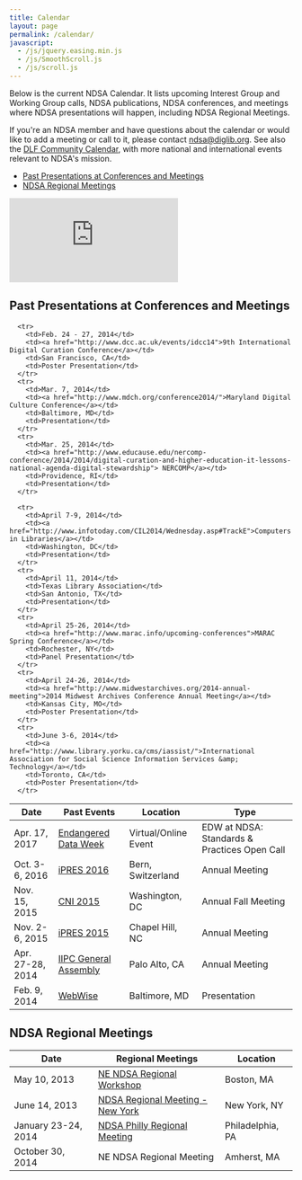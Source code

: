 ```yaml
---
title: Calendar
layout: page
permalink: /calendar/
javascript:
  - /js/jquery.easing.min.js
  - /js/SmoothScroll.js
  - /js/scroll.js
---
```


Below is the current NDSA Calendar. It lists upcoming Interest Group and Working Group calls, NDSA publications, NDSA conferences, and meetings where NDSA presentations will happen, including NDSA Regional Meetings.

If you're an NDSA member and have questions about the calendar or would like to add a meeting or call to it, please contact <ndsa@diglib.org>. See also the [DLF Community Calendar](https://www.diglib.org/opportunities/calendar/), with more national and international events relevant to NDSA's mission.

- [Past Presentations at Conferences and Meetings](#past-presentations-at-conferences-and-meetings)
- [NDSA Regional Meetings](#ndsa-regional-meetings)

<div class="embed-responsive embed-responsive-16by9">
  <iframe class="embed-responsive-tiem" src="https://calendar.google.com/calendar/embed?title=NDSA%20Calendar&amp;showTitle=0&amp;wkst=1&amp;bgcolor=%23FFFFFF&amp;src=ndsa.cal%40gmail.com&amp;color=%23182C57&amp;ctz=America%2FNew_York" frameborder="0" scrolling="no"></iframe>
</div>

## Past Presentations at Conferences and Meetings

  <table class="table" summary="NDSA Meeting Archive">
    <thead>
      <tr>
        <th>Date</th>
        <th>Past Events</th>
        <th>Location</th>
        <th>Type</th>
      </tr>
    </thead>
    <tbody>
    <tr>
      <td>Apr. 17, 2017</td>
      <td><a href="http://endangereddataweek.org/events/2017-04-17-edw-at-ndsa-standards-practices-open-call/">Endangered Data Week</a></td>
      <td>Virtual/Online Event</td>
      <td>EDW at NDSA: Standards & Practices Open Call</td>
    </tr>
    <tr>
      <td>Oct. 3-6, 2016</td>
      <td><a href="http://ipres2016.ch/">iPRES 2016</a></td>
      <td>Bern, Switzerland</td>
      <td>Annual Meeting</td>
    </tr>
    <tr>
      <td>Nov. 15, 2015</td>
      <td><a href="http://cni.org/">CNI 2015</a></td>
      <td>Washington, DC</td>
      <td>Annual Fall Meeting</td>
    </tr>
    <tr>
      <td>Nov. 2-6, 2015</td>
      <td><a href="http://ipres2015.org/">iPRES 2015</a></td>
      <td>Chapel Hill, NC</td>
      <td>Annual Meeting</td>
    </tr>
      <tr>
        <td>Apr. 27-28, 2014</td>
        <td><a href="http://netpreserve.org/general-assembly/2015/overview">IIPC General Assembly</a></td>
        <td>Palo Alto, CA</td>
        <td>Annual Meeting</td>
      </tr>
      <tr>
        <td>Feb. 9, 2014</td>
        <td><a href="http://imlswebwise.chnm.gmu.edu/agenda/">WebWise</a></td>
        <td>Baltimore, MD</td>
        <td> Presentation</td>
      </tr>

      <tr>
        <td>Feb. 24 - 27, 2014</td>
        <td><a href="http://www.dcc.ac.uk/events/idcc14">9th International Digital Curation Conference</a></td>
        <td>San Francisco, CA</td>
        <td>Poster Presentation</td>
      </tr>
      <tr>
        <td>Mar. 7, 2014</td>
        <td><a href="http://www.mdch.org/conference2014/">Maryland Digital Culture Conference</a></td>
        <td>Baltimore, MD</td>
        <td>Presentation</td>
      </tr>
      <tr>
        <td>Mar. 25, 2014</td>
        <td><a href="http://www.educause.edu/nercomp-conference/2014/2014/digital-curation-and-higher-education-it-lessons-national-agenda-digital-stewardship"> NERCOMP</a></td>
        <td>Providence, RI</td>
        <td>Presentation</td>
      </tr>

      <tr>
        <td>April 7-9, 2014</td>
        <td><a href="http://www.infotoday.com/CIL2014/Wednesday.asp#TrackE">Computers in Libraries</a></td>
        <td>Washington, DC</td>
        <td>Presentation</td>
      </tr>
      <tr>
        <td>April 11, 2014</td>
        <td>Texas Library Association</td>
        <td>San Antonio, TX</td>
        <td>Presentation</td>
      </tr>
      <tr>
        <td>April 25-26, 2014</td>
        <td><a href="http://www.marac.info/upcoming-conferences">MARAC Spring Conference</a></td>
        <td>Rochester, NY</td>
        <td>Panel Presentation</td>
      </tr>
      <tr>
        <td>April 24-26, 2014</td>
        <td><a href="http://www.midwestarchives.org/2014-annual-meeting">2014 Midwest Archives Conference Annual Meeting</a></td>
        <td>Kansas City, MO</td>
        <td>Poster Presentation</td>
      </tr>
      <tr>
        <td>June 3-6, 2014</td>
        <td><a href="http://www.library.yorku.ca/cms/iassist/">International Association for Social Science Information Services &amp; Technology</a></td>
        <td>Toronto, CA</td>
        <td>Poster Presentation</td>
      </tr>
</tbody>
  </table>

## NDSA Regional Meetings

  <table class="table" summary="Regional NDSA Meetings">
    <thead>
      <tr>
        <th>Date</th>
        <th>Regional Meetings</th>
        <th>Location</th>
      </tr>
    </thead>
        <tbody>
    <tr>
      <td>May 10, 2013</td>
      <td>
        <a href="http://projects.iq.harvard.edu/ne_ndsa">NE NDSA Regional Workshop</a>
      </td>
      <td>Boston, MA</td>
    </tr>
    <tr>
      <td>June 14, 2013</td>
      <td><a href="http://camps.nycdigital.org/ndsa/">NDSA Regional Meeting - New York</a></td>
      <td>New York, NY</td>
    </tr>
    <tr>
      <td>January 23-24, 2014</td>
      <td><a href="http://www.librarycompany.org/events/ndsaregional/How%20Do%20We%20Approach%20Becoming%20a%20Regional%20Hub%20of%20DPLA.pdf">NDSA Philly Regional Meeting</a></td>
      <td>Philadelphia, PA</td>
    </tr>
    <tr>
      <td>October 30, 2014</td>
      <td>NE NDSA Regional Meeting</td>
      <td>Amherst, MA</td>
    </tr>
  </tbody>
</table>

<div class="scroll-to-top">&nbsp;</div>
